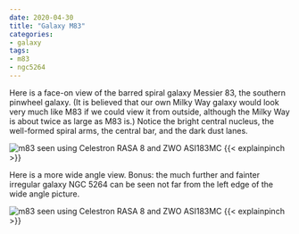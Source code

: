 ```yaml
---
date: 2020-04-30
title: "Galaxy M83"
categories:
- galaxy
tags:
- m83
- ngc5264
---
```

Here is a face-on view of the barred spiral galaxy Messier 83, the southern pinwheel galaxy. (It is believed that our own Milky Way galaxy would look very much like M83 if we could view it from outside, although the Milky Way is about twice as large as M83 is.)  Notice the bright central nucleus, the well-formed  spiral arms, the central bar, and the dark dust lanes.


<!--more-->
<p> <img src="/images/m83_2020-04-16T01_19_09_Stack_16bits_201frames_603s_cropped.jpg" 
alt = "m83 seen using Celestron RASA 8 and ZWO ASI183MC" />
{{< explainpinch >}}
<p>
Here is a more wide angle view.  Bonus: the much further and fainter irregular galaxy NGC 5264 can be seen  not far from the left edge of the wide angle picture.

<p> <img src="/images/m83_2020-04-16T01_19_09_Stack_16bits_201frames_603s.jpg"  
alt = "m83 seen using Celestron RASA 8 and ZWO ASI183MC"/>
{{< explainpinch >}}
